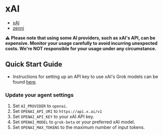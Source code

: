 # xAI

- [xAI](https://docs.x.ai/docs)
- [zenni](https://github.com/stevz58/zenni)

⚠️ **Please note that using some AI providers, such as xAI's API, can be expensive. Monitor your usage carefully to avoid incurring unexpected costs. We're NOT responsible for your usage under any circumstance.**

## Quick Start Guide

- Instructions for setting up an API key to use xAI's Grok models can be found [here](https://docs.x.ai/docs#getting-started).

### Update your agent settings

1. Set `AI_PROVIDER` to `openai`.
2. Set `OPENAI_API_URI` to `https://api.x.ai/v1`
3. Set `OPENAI_API_KEY` to your xAI API key.
4. Set `OPENAI_MODEL` to `grok-beta` or your preferred xAI model.
5. Set `OPENAI_MAX_TOKENS` to the maximum number of input tokens.
